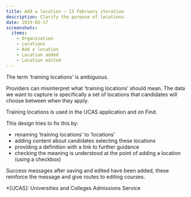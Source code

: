 ```yaml
---
title: Add a location – 13 February iteration
description: Clarify the purpose of locations.
date: 2019-02-17
screenshots:
  items:
    - Organisation
    - Locations
    - Add a location
    - Location added
    - Location edited
---
```


The term ‘training locations’ is ambiguous.

Providers can misinterpret what ‘training locations’ should mean. The data we want to capture is specifically a set of locations that candidates will choose between when they apply.

Training locations is used in the UCAS application and on Find.

This design tries to fix this by:

- renaming ‘training locations’ to ‘locations’
- adding content about candidates selecting these locations
- providing a definition with a link to further guidance
- checking the meaning is understood at the point of adding a location (using a checkbox)

Success messages after saving and edited have been added, these reinforce the message and give routes to editing courses.

*[UCAS]: Universities and Colleges Admissions Service
